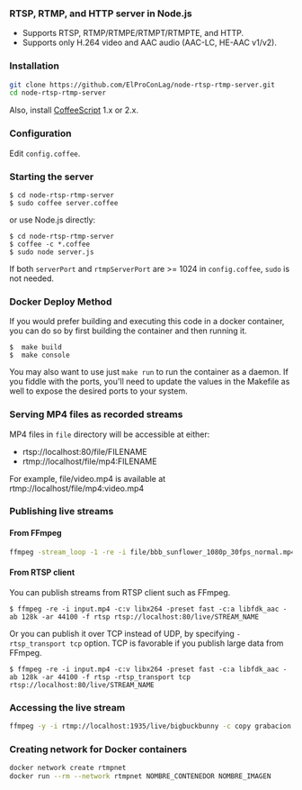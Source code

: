### RTSP, RTMP, and HTTP server in Node.js

- Supports RTSP, RTMP/RTMPE/RTMPT/RTMPTE, and HTTP.
- Supports only H.264 video and AAC audio (AAC-LC, HE-AAC v1/v2).

### Installation

```bash
git clone https://github.com/ElProConLag/node-rtsp-rtmp-server.git
cd node-rtsp-rtmp-server
```

Also, install [CoffeeScript](https://coffeescript.org/) 1.x or 2.x.

### Configuration

Edit `config.coffee`.

### Starting the server

    $ cd node-rtsp-rtmp-server
    $ sudo coffee server.coffee

or use Node.js directly:

    $ cd node-rtsp-rtmp-server
    $ coffee -c *.coffee
    $ sudo node server.js

If both `serverPort` and `rtmpServerPort` are >= 1024 in `config.coffee`, `sudo` is not needed.

### Docker Deploy Method

If you would prefer building and executing this code in a docker container, you can do so by first building the container and then running it.

    $  make build
    $  make console

You may also want to use just `make run` to run the container as a daemon.  If you fiddle with the ports, you'll need to update the values in the Makefile as well to expose the desired ports to your system.

### Serving MP4 files as recorded streams

MP4 files in `file` directory will be accessible at either:

- rtsp://localhost:80/file/FILENAME
- rtmp://localhost/file/mp4:FILENAME

For example, file/video.mp4 is available at rtmp://localhost/file/mp4:video.mp4

### Publishing live streams

#### From FFmpeg

```bash
ffmpeg -stream_loop -1 -re -i file/bbb_sunflower_1080p_30fps_normal.mp4 -c:v libx264 -preset fast -c:a aac -ac 2 -ab 128k -ar 44100 -f flv rtmp://localhost:1935/live/bigbuckbunny
```

#### From RTSP client

You can publish streams from RTSP client such as FFmpeg.

    $ ffmpeg -re -i input.mp4 -c:v libx264 -preset fast -c:a libfdk_aac -ab 128k -ar 44100 -f rtsp rtsp://localhost:80/live/STREAM_NAME

Or you can publish it over TCP instead of UDP, by specifying `-rtsp_transport tcp` option. TCP is favorable if you publish large data from FFmpeg.

    $ ffmpeg -re -i input.mp4 -c:v libx264 -preset fast -c:a libfdk_aac -ab 128k -ar 44100 -f rtsp -rtsp_transport tcp rtsp://localhost:80/live/STREAM_NAME

### Accessing the live stream

```bash
ffmpeg -y -i rtmp://localhost:1935/live/bigbuckbunny -c copy grabacion.flv
```


### Creating network for Docker containers

```bash
docker network create rtmpnet
docker run --rm --network rtmpnet NOMBRE_CONTENEDOR NOMBRE_IMAGEN
```